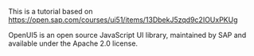 This is a tutorial based on https://open.sap.com/courses/ui51/items/13DbekJ5zqd9c2IOUxPKUg

OpenUI5 is an open source JavaScript UI library, maintained by SAP and available under the Apache 2.0 license. 

